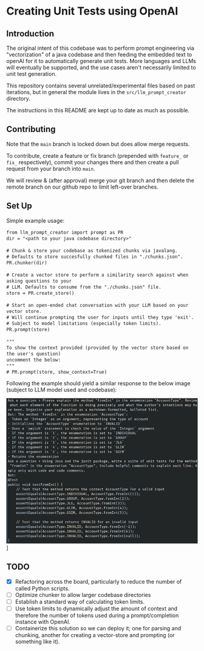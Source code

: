 # Creating Unit Tests using OpenAI
## Introduction

The original intent of this codebase was to perform prompt engineering via "vectorization" of a java codebase and then feeding the embedded text to openAI for it to automatically generate unit tests. More languages and LLMs will eventually be supported, and the use cases aren't necessarily limited to unit test generation.

This repository contains several unrelated/experimental files based on past iterations, but in general the module lives in the `src/llm_prompt_creator` directory. 

The instructions in this README are kept up to date as much as possible.

## Contributing

Note that the `main` branch is locked down but does allow merge requests. 

To contribute, create a feature or fix branch (prepended with `feature_` or `fix_` respectively), commit your changes there and then create a pull request from your branch into `main`.

We will review & (after approval) merge your git branch and then delete the remote branch on our github repo to limit left-over branches.

## Set Up

Simple example usage:
```
from llm_prompt_creator import prompt as PR
dir = "<path to your java codebase directory>"

# Chunk & store your codebase as tokenized chunks via javalang.
# Defaults to store succesfully chunked files in "./chunks.json".
PR.chunker(dir)

# Create a vector store to perform a similarity search against when asking questions to your
# LLM. Defaults to consume from the "./chunks.json" file.
store = PR.create_store()

# Start an open-ended chat conversation with your LLM based on your vector store.
# Will continue prompting the user for inputs until they type 'exit'.
# Subject to model limitations (especially token limits).
PR.prompt(store)

"""
To show the context provided (provided by the vector store based on the user's question)
uncomment the below:
"""
# PR.prompt(store, show_context=True)
```

Following the example should yield a similar response to the below image 
(subject to LLM model used and codebase):

![](results/202306091608_fix_readme-and-misc-org.jpeg)]

## TODO

- [x] Refactoring across the board, particularly to reduce the number of called Python scripts.
- [ ] Optimize chunker to allow larger codebase directories
- [ ] Establish a standard way of calculating token limits.
- [ ] Use token limits to dynamically adjust the amount of context and therefore the number of tokens used during a prompt/completion instance with OpenAI.
- [ ] Containerize this solution so we can deploy it; one for parsing and chunking, another for creating a vector-store and prompting (or something like it).